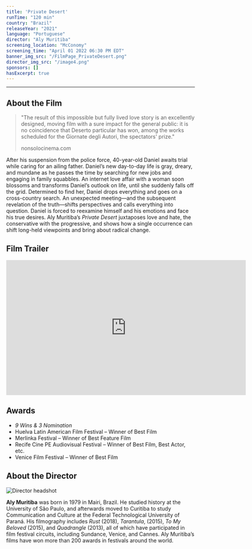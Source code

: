 ```yaml
---
title: 'Private Desert'
runTime: "120 min"
country: "Brazil"
releaseYear: "2021"
language: "Portuguese"
director: "Aly Muritiba"
screening_location: "McConomy"
screening_time: "April 01 2022 06:30 PM EDT"
banner_img_src: "/FilmPage_PrivateDesert.png"
director_img_src: "/image4.png"
sponsors: []
hasExcerpt: true
---
```



---

<section>

## About the Film

<blockquote class="blockquote">
  <p class="mb-0">"The result of this impossible but fully lived love story is an excellently designed, moving film with a sure impact for the general public: it is no coincidence that Deserto particular has won, among the works scheduled for the Giornate degli Autori, the spectators' prize."</p>
  <p class="blockquote-footer">nonsolocinema.com</p>
</blockquote>

After his suspension from the police force, 40-year-old Daniel awaits trial while caring for an ailing father. Daniel’s new day-to-day life is gray, dreary, and mundane as he passes the time by searching for new jobs and engaging in family squabbles. An internet love affair with a woman soon blossoms and transforms Daniel’s outlook on life, until she suddenly falls off the grid. Determined to find her, Daniel drops everything and goes on a cross-country search.  An unexpected meeting—and the subsequent revelation of the truth—shifts perspectives and calls everything into question. Daniel is forced to reexamine himself and his emotions and face his true desires. Aly Muritiba’s *Private Desert* juxtaposes love and hate, the conservative with the progressive, and shows how a single occurrence can shift long-held viewpoints and bring about radical change. 

</section>

<section>

## Film Trailer

<div class="trailer-container">
    <iframe width="640" height="360" src="https://www.youtube.com/embed/r75XLMFxscY" title="YouTube video player" frameborder="0" allow="accelerometer; autoplay; clipboard-write; encrypted-media; gyroscope; picture-in-picture" allowfullscreen></iframe>
</div>

</section>

<section>

## Awards

- *9 Wins & 3 Nomination*
- Huelva Latin American Film Festival – Winner of Best Film
- Merlinka Festival – Winner of Best Feature Film
- Recife Cine PE Audiovisual Festival – Winner of Best Film, Best Actor, etc.
- Venice Film Festival – Winner of Best Film


</section>

<section>

## About the Director

![Director headshot]($basePublicPath$/assets/films/director_headshots/image4.png)

**Aly Muritiba** was born in 1979 in Mairi, Brazil. He studied history at the University of São Paulo, and afterwards moved to Curitiba to study Communication and Culture at the Federal Technological University of Paraná. His filmography includes *Rust* (2018), *Tarantula*, (2015), *To My Beloved* (2015), and *Quadrangle* (2013), all of which have participated in film festival circuits, including Sundance, Venice, and Cannes. Aly Muritiba’s films have won more than 200 awards in festivals around the world. 


</section>
